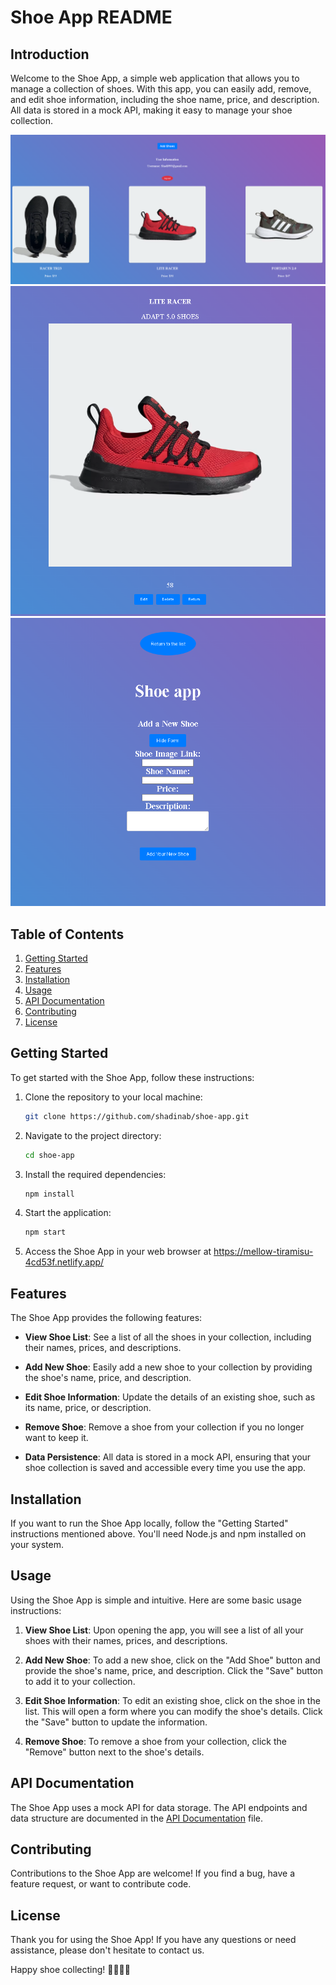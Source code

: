 # Shoe App README

## Introduction

Welcome to the Shoe App, a simple web application that allows you to manage a collection of shoes. With this app, you can easily add, remove, and edit shoe information, including the shoe name, price, and description. All data is stored in a mock API, making it easy to manage your shoe collection.

![Shoe App 1](./src/assets/01.PNG)
![Shoe App 3](./src/assets/04.PNG)
![Shoe App 2](./src/assets/02.PNG)

## Table of Contents

1. [Getting Started](#getting-started)
2. [Features](#features)
3. [Installation](#installation)
4. [Usage](#usage)
5. [API Documentation](#api-documentation)
6. [Contributing](#contributing)
7. [License](#license)

## Getting Started

To get started with the Shoe App, follow these instructions:

1. Clone the repository to your local machine:

   ```bash
   git clone https://github.com/shadinab/shoe-app.git
   ```

2. Navigate to the project directory:

   ```bash
   cd shoe-app
   ```

3. Install the required dependencies:

   ```bash
   npm install
   ```

4. Start the application:

   ```bash
   npm start
   ```

5. Access the Shoe App in your web browser at https://mellow-tiramisu-4cd53f.netlify.app/

## Features

The Shoe App provides the following features:

- **View Shoe List**: See a list of all the shoes in your collection, including their names, prices, and descriptions.

- **Add New Shoe**: Easily add a new shoe to your collection by providing the shoe's name, price, and description.

- **Edit Shoe Information**: Update the details of an existing shoe, such as its name, price, or description.

- **Remove Shoe**: Remove a shoe from your collection if you no longer want to keep it.

- **Data Persistence**: All data is stored in a mock API, ensuring that your shoe collection is saved and accessible every time you use the app.

## Installation

If you want to run the Shoe App locally, follow the "Getting Started" instructions mentioned above. You'll need Node.js and npm installed on your system.

## Usage

Using the Shoe App is simple and intuitive. Here are some basic usage instructions:

1. **View Shoe List**: Upon opening the app, you will see a list of all your shoes with their names, prices, and descriptions.

2. **Add New Shoe**: To add a new shoe, click on the "Add Shoe" button and provide the shoe's name, price, and description. Click the "Save" button to add it to your collection.

3. **Edit Shoe Information**: To edit an existing shoe, click on the shoe in the list. This will open a form where you can modify the shoe's details. Click the "Save" button to update the information.

4. **Remove Shoe**: To remove a shoe from your collection, click the "Remove" button next to the shoe's details.

## API Documentation

The Shoe App uses a mock API for data storage. The API endpoints and data structure are documented in the [API Documentation](api-documentation.md) file.

## Contributing

Contributions to the Shoe App are welcome! If you find a bug, have a feature request, or want to contribute code.

## License

Thank you for using the Shoe App! If you have any questions or need assistance, please don't hesitate to contact us.

Happy shoe collecting! 👟👞👠👢

